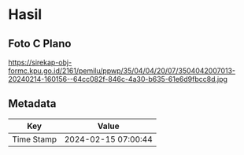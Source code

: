 # Hasil

## Foto C Plano

https://sirekap-obj-formc.kpu.go.id/2161/pemilu/ppwp/35/04/04/20/07/3504042007013-20240214-160156--64cc082f-846c-4a30-b635-61e6d9fbcc8d.jpg


## Metadata

| Key        | Value               |
| ---------- | ------------------- |
| Time Stamp | 2024-02-15 07:00:44 |



